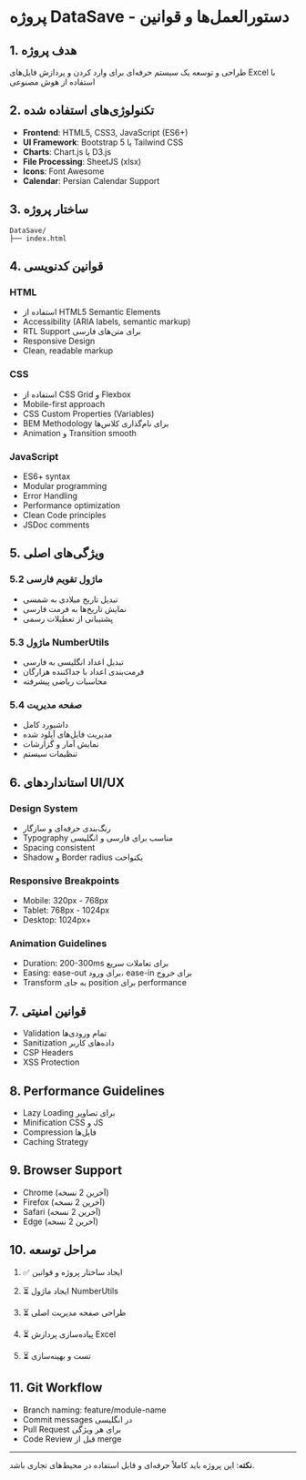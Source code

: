 # پروژه DataSave - دستورالعمل‌ها و قوانین

## 1. هدف پروژه
طراحی و توسعه یک سیستم حرفه‌ای برای وارد کردن و پردازش فایل‌های Excel با استفاده از هوش مصنوعی

## 2. تکنولوژی‌های استفاده شده
- **Frontend**: HTML5, CSS3, JavaScript (ES6+)
- **UI Framework**: Bootstrap 5 یا Tailwind CSS
- **Charts**: Chart.js یا D3.js
- **File Processing**: SheetJS (xlsx)
- **Icons**: Font Awesome
- **Calendar**: Persian Calendar Support

## 3. ساختار پروژه
```
DataSave/
├── index.html

```

## 4. قوانین کدنویسی

### HTML
- استفاده از HTML5 Semantic Elements
- Accessibility (ARIA labels, semantic markup)
- RTL Support برای متن‌های فارسی
- Responsive Design
- Clean, readable markup

### CSS
- استفاده از CSS Grid و Flexbox
- Mobile-first approach
- CSS Custom Properties (Variables)
- BEM Methodology برای نام‌گذاری کلاس‌ها
- Animation و Transition smooth

### JavaScript
- ES6+ syntax
- Modular programming
- Error Handling
- Performance optimization
- Clean Code principles
- JSDoc comments

## 5. ویژگی‌های اصلی



### 5.2 ماژول تقویم فارسی
- تبدیل تاریخ میلادی به شمسی
- نمایش تاریخ‌ها به فرمت فارسی
- پشتیبانی از تعطیلات رسمی

### 5.3 ماژول NumberUtils
- تبدیل اعداد انگلیسی به فارسی
- فرمت‌بندی اعداد با جداکننده هزارگان
- محاسبات ریاضی پیشرفته

### 5.4 صفحه مدیریت
- داشبورد کامل
- مدیریت فایل‌های آپلود شده
- نمایش آمار و گزارشات
- تنظیمات سیستم

## 6. استانداردهای UI/UX

### Design System
- رنگ‌بندی حرفه‌ای و سازگار
- Typography مناسب برای فارسی و انگلیسی
- Spacing consistent
- Shadow و Border radius یکنواخت

### Responsive Breakpoints
- Mobile: 320px - 768px
- Tablet: 768px - 1024px
- Desktop: 1024px+

### Animation Guidelines
- Duration: 200-300ms برای تعاملات سریع
- Easing: ease-out برای ورود، ease-in برای خروج
- Transform به جای position برای performance

## 7. قوانین امنیتی
- Validation تمام ورودی‌ها
- Sanitization داده‌های کاربر
- CSP Headers
- XSS Protection

## 8. Performance Guidelines
- Lazy Loading برای تصاویر
- Minification CSS و JS
- Compression فایل‌ها
- Caching Strategy

## 9. Browser Support
- Chrome (آخرین 2 نسخه)
- Firefox (آخرین 2 نسخه)
- Safari (آخرین 2 نسخه)
- Edge (آخرین 2 نسخه)

## 10. مراحل توسعه
1. ✅ ایجاد ساختار پروژه و قوانین


4. ⏳ ایجاد ماژول NumberUtils
5. ⏳ طراحی صفحه مدیریت اصلی
6. ⏳ پیاده‌سازی پردازش Excel
7. ⏳ تست و بهینه‌سازی

## 11. Git Workflow
- Branch naming: feature/module-name
- Commit messages در انگلیسی
- Pull Request برای هر ویژگی
- Code Review قبل از merge

---

**نکته**: این پروژه باید کاملاً حرفه‌ای و قابل استفاده در محیط‌های تجاری باشد.
